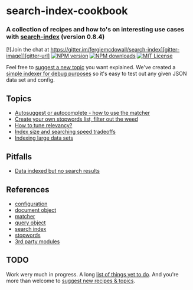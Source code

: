 # search-index-cookbook
### A collection of recipes and how to's on interesting use cases with [search-index](https://github.com/fergiemcdowall/search-index) (version 0.8.4)

[![Join the chat at https://gitter.im/fergiemcdowall/search-index][gitter-image]][gitter-url]
[![NPM version][npm-version-image]][npm-url]
[![NPM downloads][npm-downloads-image]][npm-url]
[![MIT License][license-image]][license-url]

Feel free to [suggest a new topic](https://github.com/eklem/search-index-cookbook/issues/new) you want explained. We've created a [simple indexer for debug purposes](https://github.com/eklem/search-index-indexer) so it's easy to test out any given JSON data set and config.

## Topics
- [Autosuggest or autocomplete - how to use the matcher](./doc/topics/autosuggest.md)
- [Create your own stopwords list, filter out the weed](./doc/topics/stopwords-filtering-away-garbage.md)
- [How to tune relevancy?](./doc/topics/field-weighting.md)
- [Index size and searching speed tradeoffs](./doc/topics/size-speed-tradeoffs.md)
- [Indexing large data sets](./doc/topics/large-datasets.md)

## Pitfalls

- [Data indexed but no search results](./doc/topics/pitfalls.md#data-indexed-but-no-search-results)

## References

- [configuration](./doc/reference/references.md#configuration)
- [document object](./doc/reference/references.md#document-object)
- [matcher](./doc/reference/references.md#matcher)
- [query object](./doc/reference/references.md#query-object)
- [search index](./doc/reference/references.md#search-index)
- [stopwords](./doc/reference/references.md#stopwords)
- [3rd party modules](./doc/reference/3rd-party-modules.md)



## TODO
Work wery much in progress. A long [list of things yet to do](https://github.com/eklem/search-index-cookbook/issues). And you're more than welcome to [suggest new recipes & topics](https://github.com/eklem/search-index-cookbook/issues/new).

[license-image]: http://img.shields.io/badge/license-MIT-blue.svg?style=flat-square
[license-url]: LICENSE

[npm-url]: https://npmjs.org/package/search-index-cookbook
[npm-version-image]: http://img.shields.io/npm/v/search-index-cookbook.svg?style=flat-square
[npm-downloads-image]: http://img.shields.io/npm/dm/search-index-cookbook.svg?style=flat-square
[gitter-url]: https://gitter.im/fergiemcdowall/search-index?utm_source=badge&utm_medium=badge&utm_campaign=pr-badge&utm_content=badge
[gitter-image]: https://img.shields.io/badge/GITTER-join%20chat-green.svg?style=flat-square

